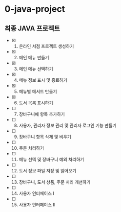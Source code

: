# 0-java-project

## 최종 JAVA 프로젝트

- [x] 1. 온라인 서점 프로젝트 생성하기
- [x] 2. 메인 메뉴 만들기
- [x] 3. 메인 메뉴 선택하기
- [x] 4. 메뉴 정보 표시 및 종료하기
- [x] 5. 메뉴별 메서드 만들기
- [x] 6. 도서 목록 표시하기
- [ ] 7. 장바구니에 항목 추가하기
- [ ] 8. 사용자, 관리자 정보 관리 및 관리자 로그인 기능 만들기
- [ ] 9. 장바구니 항목 삭제 및 비우기
- [ ] 10. 주문 처리하기
- [ ] 11. 메뉴 선텍 및 장바구니 예외 처리하기
- [ ] 12. 도서 정보 파일 저장 및 읽어오기
- [ ] 13. 장바구니, 도서 상품, 주문 처리 개선하기
- [ ] 14. 사용자 인터페이스 I
- [ ] 15. 사용자 인터페이스 II
